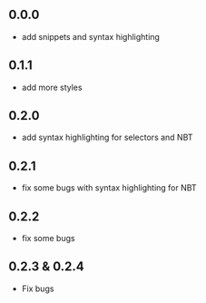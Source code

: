 ## 0.0.0
 * add snippets and syntax highlighting

## 0.1.1
 * add more styles

## 0.2.0
 * add syntax highlighting for selectors and NBT

## 0.2.1
 * fix some bugs with syntax highlighting for NBT

## 0.2.2
 * fix some bugs

## 0.2.3 & 0.2.4
 * Fix bugs
